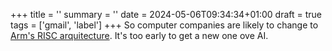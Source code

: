 +++
title = ''
summary = ''
date = 2024-05-06T09:34:34+01:00
draft = true
tags = ['gmail', 'label']
+++
  So computer companies are likely to change to [Arm's RISC arquitecture](https://www.cnbc.com/2023/11/09/how-arm-gained-chip-dominance-with-apple-nvidia-amazon-and-qualcomm.html). It's too early to get a new one ove AI.
